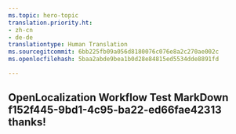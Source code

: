 ```yaml
---
ms.topic: hero-topic
translation.priority.ht:
- zh-cn
- de-de
translationtype: Human Translation
ms.sourcegitcommit: 6bb225fb09a056d8180076c076e8a2c270ae002c
ms.openlocfilehash: 5baa2abde9bea1b0d28e84815ed5534dde8891fd

---
```

## OpenLocalization Workflow Test MarkDown f152f445-9bd1-4c95-ba22-ed66fae42313 thanks!



<!--HONumber=Jul16_HO2-->


